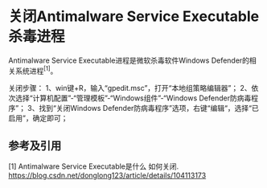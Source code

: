 # 关闭Antimalware Service Executable杀毒进程

Antimalware Service Executable进程是微软杀毒软件Windows Defender的相关系统进程<sup>[1]</sup>。

关闭步骤：
1、win键+R，输入“gpedit.msc”，打开“本地组策略编辑器”；
2、依次选择“计算机配置”-“管理模板”-“Windows组件”-“Windows Defender防病毒程序”；
3、找到“关闭Windows Defender防病毒程序”选项，右键“编辑“，选择“已启用”，确定即可；

## 参考及引用

[1] Antimalware Service Executable是什么 如何关闭. <https://blog.csdn.net/donglong123/article/details/104113173>
